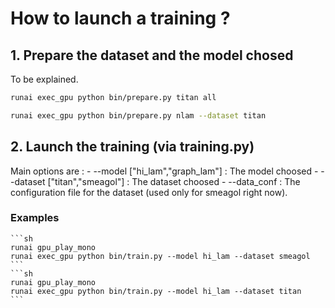 # How to launch a training ?

## 1. Prepare the dataset and the model chosed

To be explained.

```bash
runai exec_gpu python bin/prepare.py titan all
```

```bash
runai exec_gpu python bin/prepare.py nlam --dataset titan
```

## 2. Launch the training (via training.py)
Main options are :
    - --model ["hi_lam","graph_lam"] : The model choosed
    - --dataset ["titan","smeagol"] : The dataset choosed
    - --data_conf  : The configuration file for the dataset (used only for smeagol right now).

### Examples
    ```sh
    runai gpu_play_mono
    runai exec_gpu python bin/train.py --model hi_lam --dataset smeagol
    ```
    ```sh
    runai gpu_play_mono
    runai exec_gpu python bin/train.py --model hi_lam --dataset titan
    ```